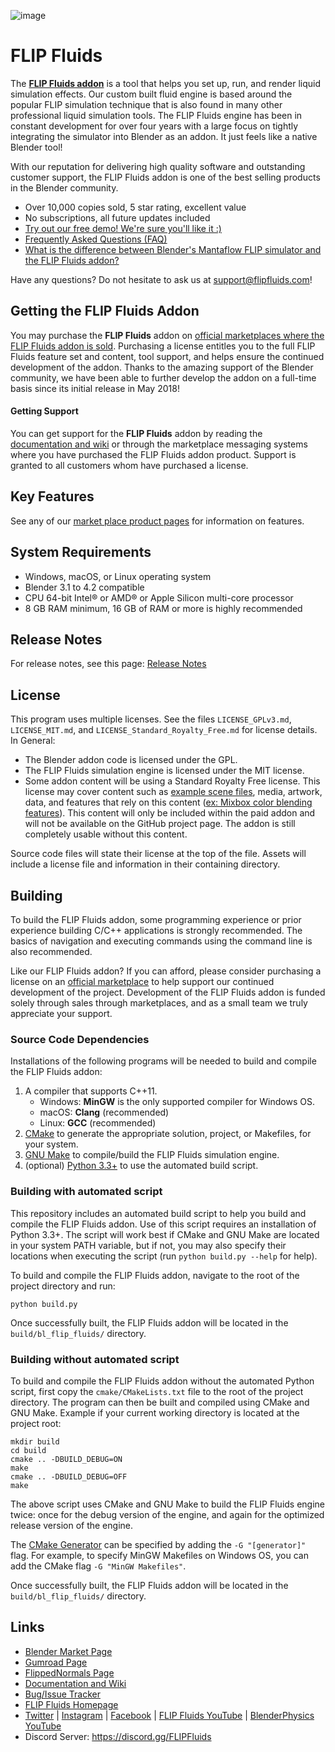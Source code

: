 ![image](https://github.com/rlguy/Blender-FLIP-Fluids/assets/4285191/53714857-6f04-45c8-8c97-694e37cfb6b9)

# FLIP Fluids

The **[FLIP Fluids addon](https://blendermarket.com/products/flipfluids)** is a tool that helps you set up, run, and render liquid simulation effects. Our custom built fluid engine is based around the popular FLIP simulation technique that is also found in many other professional liquid simulation tools. The FLIP Fluids engine has been in constant development for over four years with a large focus on tightly integrating the simulator into Blender as an addon. It just feels like a native Blender tool!

With our reputation for delivering high quality software and outstanding customer support, the FLIP Fluids addon is one of the best selling products in the Blender community.

- Over 10,000 copies sold, 5 star rating, excellent value
- No subscriptions, all future updates included
- [Try out our free demo! We're sure you'll like it :)](https://github.com/rlguy/Blender-FLIP-Fluids/wiki/FLIP-Fluids-Demo-Addon)
- [Frequently Asked Questions (FAQ)](https://github.com/rlguy/Blender-FLIP-Fluids/wiki/Frequently-Asked-Questions)
- [What is the difference between Blender's Mantaflow FLIP simulator and the FLIP Fluids addon?](https://github.com/rlguy/Blender-FLIP-Fluids/wiki/Frequently-Asked-Questions#what-is-the-difference-between-blenders-mantaflow-fluid-simulator-and-the-flip-fluids-addon)

Have any questions? Do not hesitate to ask us at support@flipfluids.com!

## Getting the FLIP Fluids Addon

You may purchase the **FLIP Fluids** addon on [official marketplaces where the FLIP Fluids addon is sold](https://github.com/rlguy/Blender-FLIP-Fluids/wiki/Official-Marketplaces-of-the-FLIP-Fluids-Addon). Purchasing a license entitles you to the full FLIP Fluids feature set and content, tool support, and helps ensure the continued development of the addon. Thanks to the amazing support of the Blender community, we have been able to further develop the addon on a full-time basis since its initial release in May 2018!

#### Getting Support

You can get support for the **FLIP Fluids** addon by reading the [documentation and wiki](https://github.com/rlguy/Blender-FLIP-Fluids-Beta/wiki) or through the marketplace messaging systems where you have purchased the FLIP Fluids addon product. Support is granted to all customers whom have purchased a license.

## Key Features

See any of our [market place product pages](https://github.com/rlguy/Blender-FLIP-Fluids/wiki/Official-Marketplaces-of-the-FLIP-Fluids-Addon#where-to-buy-the-flip-fluids-addon) for information on features.

## System Requirements

- Windows, macOS, or Linux operating system
- Blender 3.1 to 4.2 compatible
- CPU 64-bit Intel® or AMD® or Apple Silicon multi-core processor
- 8 GB RAM minimum, 16 GB of RAM or more is highly recommended

## Release Notes

For release notes, see this page: [Release Notes](https://github.com/rlguy/Blender-FLIP-Fluids/wiki/Release-Notes)

## License

This program uses multiple licenses. See the files ```LICENSE_GPLv3.md```, ```LICENSE_MIT.md```, and ```LICENSE_Standard_Royalty_Free.md``` for license details. In General:

- The Blender addon code is licensed under the GPL.
- The FLIP Fluids simulation engine is licensed under the MIT license.
- Some addon content will be using a Standard Royalty Free license. This license may cover content such as [example scene files](https://github.com/rlguy/Blender-FLIP-Fluids/wiki/Example-Scene-Descriptions), media, artwork, data, and features that rely on this content ([ex: Mixbox color blending features](https://github.com/rlguy/Blender-FLIP-Fluids/wiki/Mixbox-Installation-and-Uninstallation)). This content will only be included within the paid addon and will not be available on the GitHub project page. The addon is still completely usable without this content.

Source code files will state their license at the top of the file. Assets will include a license file and information in their containing directory.

## Building

To build the FLIP Fluids addon, some programming experience or prior experience building C/C++ applications is strongly recommended. The basics of navigation and executing commands using the command line is also recommended.

Like our FLIP Fluids addon? If you can afford, please consider purchasing a license on an [official marketplace](https://github.com/rlguy/Blender-FLIP-Fluids/wiki/Official-Marketplaces-of-the-FLIP-Fluids-Addon) to help support our continued development of the project. Development of the FLIP Fluids addon is funded solely through sales through marketplaces, and as a small team we truly appreciate your support.

### Source Code Dependencies

Installations of the following programs will be needed to build and compile the FLIP Fluids addon:

1. A compiler that supports C++11.
    - Windows: **MinGW** is the only supported compiler for Windows OS.
    - macOS: **Clang** (recommended)
    - Linux: **GCC** (recommended)
2. [CMake](https://cmake.org/) to generate the appropriate solution, project, or Makefiles, for your system.
3. [GNU Make](https://www.gnu.org/software/make/) to compile/build the FLIP Fluids simulation engine.
4. (optional) [Python 3.3+](https://www.python.org/) to use the automated build script.

### Building with automated script

This repository includes an automated build script to help you build and compile the FLIP Fluids addon. Use of this script requires an installation of Python 3.3+. The script will work best if CMake and GNU Make are located in your system PATH variable, but if not, you may also specify their locations when executing the script (run ```python build.py --help``` for help).

To build and compile the FLIP Fluids addon, navigate to the root of the project directory and run:

```
python build.py
```

Once successfully built, the FLIP Fluids addon will be located in the ```build/bl_flip_fluids/``` directory.

### Building without automated script

To build and compile the FLIP Fluids addon without the automated Python script, first copy the ```cmake/CMakeLists.txt``` file to the root of the project directory. The program can then be built and compiled using CMake and GNU Make. Example if your current working directory is located at the project root:

```
mkdir build
cd build
cmake .. -DBUILD_DEBUG=ON
make
cmake .. -DBUILD_DEBUG=OFF
make
```

The above script uses CMake and GNU Make to build the FLIP Fluids engine twice: once for the debug version of the engine, and again for the optimized release version of the engine.

The [CMake Generator](https://cmake.org/cmake/help/latest/manual/cmake-generators.7.html) can be specified by adding the ```-G "[generator]"``` flag. For example, to specify MinGW Makefiles on Windows OS, you can add the CMake flag ```-G "MinGW Makefiles"```.

Once successfully built, the FLIP Fluids addon will be located in the ```build/bl_flip_fluids/``` directory.

## Links

- [Blender Market Page](https://www.blendermarket.com/products/flipfluids)
- [Gumroad Page](https://flipfluids.gumroad.com/l/flipfluids)
- [FlippedNormals Page](https://flippednormals.com/product/the-flip-fluids-addon-for-blender-16173?dst=4DxRZXXT)
- [Documentation and Wiki](https://github.com/rlguy/Blender-FLIP-Fluids/wiki)
- [Bug/Issue Tracker](https://github.com/rlguy/Blender-FLIP-Fluids/issues)
- [FLIP Fluids Homepage](http://flipfluids.com)
- [Twitter](https://twitter.com/flipfluids) | [Instagram](https://www.instagram.com/flip.fluids/) | [Facebook](https://www.facebook.com/FLIPFluids/) | [FLIP Fluids YouTube](https://www.youtube.com/flipfluids) | [BlenderPhysics YouTube](https://www.youtube.com/blenderphysicsvideos)
- Discord Server: https://discord.gg/FLIPFluids
